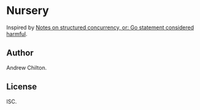 # Nursery #

Inspired by [Notes on structured concurrency, or: Go statement considered harmful](https://vorpus.org/blog/notes-on-structured-concurrency-or-go-statement-considered-harmful/).

## Author ##

Andrew Chilton.

## License ##

ISC.

